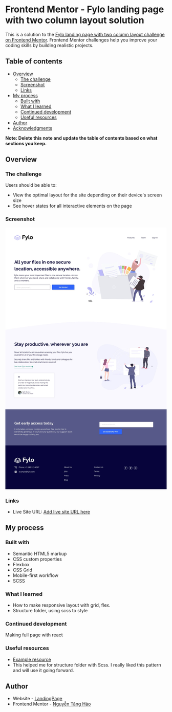 # Frontend Mentor - Fylo landing page with two column layout solution

This is a solution to the [Fylo landing page with two column layout challenge on Frontend Mentor](https://www.frontendmentor.io/challenges/fylo-landing-page-with-two-column-layout-5ca5ef041e82137ec91a50f5). Frontend Mentor challenges help you improve your coding skills by building realistic projects. 

## Table of contents

- [Overview](#overview)
  - [The challenge](#the-challenge)
  - [Screenshot](#screenshot)
  - [Links](#links)
- [My process](#my-process)
  - [Built with](#built-with)
  - [What I learned](#what-i-learned)
  - [Continued development](#continued-development)
  - [Useful resources](#useful-resources)
- [Author](#author)
- [Acknowledgments](#acknowledgments)

**Note: Delete this note and update the table of contents based on what sections you keep.**

## Overview

### The challenge

Users should be able to:

- View the optimal layout for the site depending on their device's screen size
- See hover states for all interactive elements on the page

### Screenshot

![](design/desktop-design.jpg)



### Links


- Live Site URL: [Add live site URL here](https://ntanghao.github.io/Langding-Page-Scss/)

## My process

### Built with

- Semantic HTML5 markup
- CSS custom properties
- Flexbox
- CSS Grid
- Mobile-first workflow
- SCSS

### What I learned

- How to make responsive layout with grid, flex.
- Structure folder, using scss to style

### Continued development

Making full page with react

### Useful resources

- [Example resource](https://gist.github.com/AdamMarsden/7b85e8d5bdb5bef969a0?permalink_comment_id=4129615) 
- This helped me for structure folder with Scss. I really liked 
  this 
  pattern and will use it going forward.


## Author
- Website - [LandingPage](https://ntanghao.github.io/Langding-Page-Scss/)
- Frontend Mentor - [Nguyễn Tăng Hảo](https://www.frontendmentor.io/profile/NTangHao)




